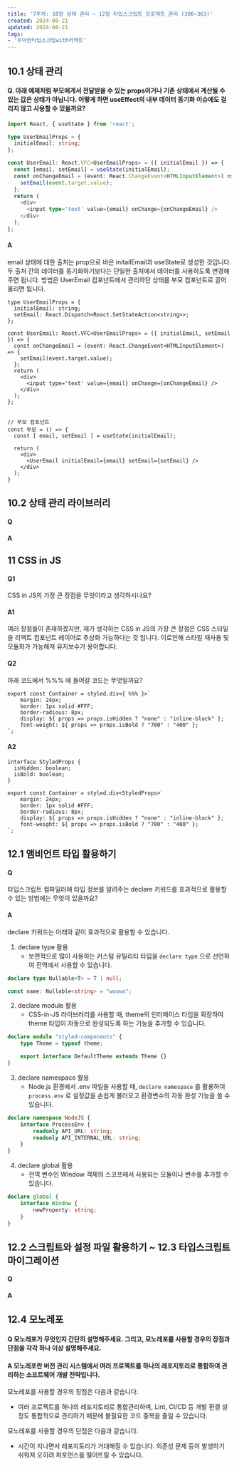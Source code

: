 ```yaml
---
title: '7주차: 10장 상태 관리 ~ 12장 타입스크립트 프로젝트 관리 (306~363)'
created: 2024-08-21
updated: 2024-08-21
tags:
- '우아한타입스크립with리액트'
---
```


## 10.1 상태 관리

#### Q. 아래 예제처럼 부모에게서 전달받을 수 있는 props이거나 기존 상태에서 계산될 수 있는 값은 상태가 아닙니다. 어떻게 하면 useEffect의 내부 데이터 동기화 이슈에도 걸리지 않고 사용할 수 있을까요?
```ts
import React, { useState } from 'react';

type UserEmailProps = {
  initialEmail: string;
};

const UserEmail: React.VFC<UserEmailProps> = ({ initialEmail }) => {
  const [email, setEmail] = useState(initialEmail); 
  const onChangeEmail = (event: React.ChangeEvent<HTMLInputElement>) => {
    setEmail(event.target.value);
  };
  return (
    <div>
      <input type='text' value={email} onChange={onChangeEmail} />
    </div>
  );
};
```

#### A
email 상태에 대한 출처는 prop으로 바은 initailEmail과 useState로 생성한 것입니다. 두 출처 간의 데이터를 동기화하기보다는 단일한 출처에서 데이터를 사용하도록 변경해주면 됩니다. 방법은 UserEmail 컴포넌트에서 관리하던 상태를 부모 컴포넌트로 끌어올리면 됩니다.
```tsx
type UserEmailProps = {
  initialEmail: string;
  setEmail: React.Dispatch<React.SetStateAction<string>>;
};

const UserEmail: React.VFC<UserEmailProps> = ({ initialEmail, setEmail }) => {
  const onChangeEmail = (event: React.ChangeEvent<HTMLInputElement>) => {
    setEmail(event.target.value);
  };
  return (
    <div>
      <input type='text' value={email} onChange={onChangeEmail} />
    </div>
  );
};


// 부모 컴포넌트
const 부모 = () => {
  const [ email, setEmail ] = useState(initialEmail);

  return (
    <div>
      <UserEmail initialEmail={email} setEmail={setEmail} />
    </div>
  );
}
```


## 10.2 상태 관리 라이브러리

#### Q


#### A


## 11 CSS in JS

#### Q1

CSS in JS의 가장 큰 장점을 무엇이라고 생각하시나요?

#### A1

여러 장점들이 존재하겠지만, 제가 생각하는 CSS in JS의 가장 큰 장점은 CSS 스타일을 리액트 컴포넌트 레이어로 추상화 가능하다는 것 입니다.
이로인해 스타일 재사용 및 모듈화가 가능해져 유지보수가 용이합니다.

#### Q2 

아래 코드에서 %%% 에 들어갈 코드는 무엇일까요?

```tsx
export const Container = styled.div<{ %%% }>`
    margin: 24px;
    border: 1px solid #FFF;
    border-radious: 8px;
    display: ${ props => props.isHidden ? "none" : "inline-block" };
    font-weight: ${ props => props.isBold ? "700" : "400" };
`;
```

#### A2

```tsx
interface StyledProps {
  isHidden: boolean;
  isBold: boolean;
}

export const Container = styled.div<StyledProps>`
    margin: 24px;
    border: 1px solid #FFF;
    border-radious: 8px;
    display: ${ props => props.isHidden ? "none" : "inline-block" };
    font-weight: ${ props => props.isBold ? "700" : "400" };
`;
```

## 12.1 앰비언트 타입 활용하기

#### Q
타입스크립트 컴파일러에 타입 정보를 알려주는 declare 키워드를 효과적으로 활용할 수 있는 방법에는 무엇이 있을까요?


#### A
declare 키워드는 아래와 같이 효과적으로 활용할 수 있습니다.
1. declare type 활용
    - 보편적으로 많이 사용하는 커스텀 유틸리티 타입을 `declare type` 으로 선언하여 전역에서 사용할 수 있습니다.
```ts
declare type Nullable<T> = T | null;

const name: Nullable<string> = "woowa";
```
2. declare module 활용
    - CSS-in-JS 라이브러리를 사용할 때, theme의 인터페이스 타입을 확장하여 theme 타입이 자동으로 완성되도록 하는 기능을 추가할 수 있습니다.
```ts
declare module "styled-components" {
    type Theme = typeof theme;

    export interface DefaultTheme extends Theme {}
}
```
3. declare namespace 활용
    - Node.js 환경에서 .env 파일을 사용할 때, `declare namespace` 를 활용하여 `process.env` 로 설정값을 손쉽게 불러오고 환경변수의 자동 완성 기능을 쓸 수 있습니다.
```ts
declare namespace NodeJS {
    interface ProcessEnv {
        readonly API_URL: string;
        readonly API_INTERNAL_URL: string;
    }
}
```
4. declare global 활용
    - 전역 변수인 Window 객체의 스코프에서 사용되는 모듈이나 변수를 추가할 수 있습니다.
```ts
declare global {
    interface Window {
        newProperty: string;
    }
}
```

## 12.2 스크립트와 설정 파일 활용하기 ~ 12.3 타입스크립트 마이그레이션

#### Q


#### A


## 12.4 모노레포

#### Q 모노레포가 무엇인지 간단히 설명해주세요. 그리고, 모노레포를 사용할 경우의 장점과 단점을 각각 하나 이상 설명해주세요.

#### A 모노레포란 버전 관리 시스템에서 여러 프로젝트를 하나의 레포지토리로 통함하여 관리하는 소프트웨어 개발 전략입니다.

모노레포를 사용할 경우의 장점은 다음과 같습니다.
- 여러 프로젝트를 하나의 레포지토리로 통합관리하며, Lint, CI/CD 등 개발 환결 설정도 통합적으로 관리하기 때문에 불필요한 코드 중복을 줄일 수 있습니다.

모노레포를 사용할 경우의 단점은 다음과 같습니다.
- 시간이 지나면서 레포지토리가 거대해질 수 있습니다. 의존성 문제 등이 발생하기 쉬워져 오히려 퍼포먼스를 떨어뜨릴 수 있습니다.
